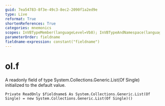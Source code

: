 ```yaml
---
guid: 7ea54783-8f3e-49c3-8ec2-2090f1a2ed9e
type: Live
reformat: True
shortenReferences: True
categories: mnemonics
scopes: InVBTypeMember(languageLevel=Vb8); InVBTypeAndNamespace(languageLevel=Vb8)
parameterOrder: fieldname
fieldname-expression: constant("fieldname")
---
```


# ol.f

A readonly field of type System.Collections.Generic.List(Of Single) initialized to the default value.

```
Private ReadOnly $fieldname$ As System.Collections.Generic.List(Of Single) = new System.Collections.Generic.List(Of Single)()
```
